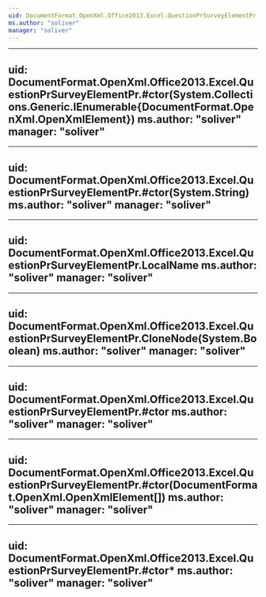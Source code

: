 ```yaml
---
uid: DocumentFormat.OpenXml.Office2013.Excel.QuestionPrSurveyElementPr
ms.author: "soliver"
manager: "soliver"
---
```


---
uid: DocumentFormat.OpenXml.Office2013.Excel.QuestionPrSurveyElementPr.#ctor(System.Collections.Generic.IEnumerable{DocumentFormat.OpenXml.OpenXmlElement})
ms.author: "soliver"
manager: "soliver"
---

---
uid: DocumentFormat.OpenXml.Office2013.Excel.QuestionPrSurveyElementPr.#ctor(System.String)
ms.author: "soliver"
manager: "soliver"
---

---
uid: DocumentFormat.OpenXml.Office2013.Excel.QuestionPrSurveyElementPr.LocalName
ms.author: "soliver"
manager: "soliver"
---

---
uid: DocumentFormat.OpenXml.Office2013.Excel.QuestionPrSurveyElementPr.CloneNode(System.Boolean)
ms.author: "soliver"
manager: "soliver"
---

---
uid: DocumentFormat.OpenXml.Office2013.Excel.QuestionPrSurveyElementPr.#ctor
ms.author: "soliver"
manager: "soliver"
---

---
uid: DocumentFormat.OpenXml.Office2013.Excel.QuestionPrSurveyElementPr.#ctor(DocumentFormat.OpenXml.OpenXmlElement[])
ms.author: "soliver"
manager: "soliver"
---

---
uid: DocumentFormat.OpenXml.Office2013.Excel.QuestionPrSurveyElementPr.#ctor*
ms.author: "soliver"
manager: "soliver"
---

